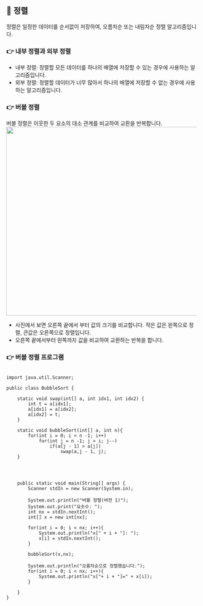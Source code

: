 ## 📌 정렬
정렬은 일정한 데이터를 순서없이 저장하여, 오름차순 또는 내림차순 정렬 알고리즘입니다.

### 👉 내부 정렬과 외부 정렬
+ 내부 정렬: 정렬할 모든 데이터를 하나의 배열에 저장할 수 있는 경우에 사용하는 알고리즘입니다.
+ 외부 정렬: 정렬할 데이터가 너무 많아서 하나의 배열에 저장할 수 없는 경우에 사용하는 알고리즘입니다.

### 👉 버블 정렬
버블 정렬은 이웃한 두 요소의 대소 관계를 비교하여 교환을 반복합니다.
</br>
<img src="https://user-images.githubusercontent.com/58936137/178909026-e20bdaf9-c034-46b2-a1c5-1813cc1a4424.png" width="600px" height="500px">
+ 사진에서 보면 오른쪽 끝에서 부터 값의 크기를 비교합니다. 작은 값은 왼쪽으로 정렬, 큰값은 오른쪽으로 정렬입니다.
+ 오른쪽 끝에서부터 왼쪽까지 값을 비교하여 교환하는 반복을 합니다.

### 👉 버블 정렬 프로그램
~~~

import java.util.Scanner;

public class BubbleSort {

    static void swap(int[] a, int idx1, int idx2) {
        int t = a[idx1];
        a[idx1] = a[idx2];
        a[idx2] = t;
    }

    static void bubbleSort(int[] a, int n){
        for(int i = 0; i < n -1; i++)
            for(int j = n -1; j > i; j--)
                if(a[j - 1] > a[j])
                    swap(a,j - 1, j);
    }




    public static void main(String[] args) {
        Scanner stdIn = new Scanner(System.in);

        System.out.println("버블 정렬(버전 1)");
        System.out.print("요솟수: ");
        int nx = stdIn.nextInt();
        int[] x = new int[nx];

        for(int i = 0; i < nx; i++){
            System.out.println("x[" + i + "]: ");
            x[i] = stdIn.nextInt();
        }

        bubbleSort(x,nx);

        System.out.println("오름차순으로 정렬했습니다.");
        for(int i = 0; i < nx; i++){
            System.out.println("x["+ i + "]=" + x[i]);
        }

    }
}
~~~

